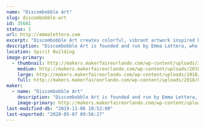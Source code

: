 ```yaml
---
name: "Discombobble Art"
slug: discombobble-art
id: 35681
status: 1
url: http://emmalettera.com
excerpt: "Discombobble Art creates colorful, vibrant artwork inspired by pop culture, fashion photography, and the fantasy genre. While primarily working with digital media and watercolor, Disombobble also experiments with various other materials that include gouache, resin casting, wire wrapping, and linoleum printing to create prints, jewelry, and apparel. "
description: "Discombobble Art is founded and run by Emma Lettera, who's background is primarily in graphic design. Using her design background, under the Discombobble brand, Emma creates colorful, vibrant artwork inspired by pop culture, fashion photography, and the fantasy genre. While she primarily works with digital media and watercolor, she also experiments with various other materials that include gouache, resin casting, wire wrapping, and linoleum printing to create prints, jewelry, and apparel. When exhibiting at events, Emma regularly sketches to demonstrate the use of different materials and drawing techniques for anyone who is curious and loves answering any questions about the creative field."
location: Spirit Building
image-primary:
  - thumbnail: http://makers.makerfaireorlando.com/wp-content/uploads/2018/07/logo-3-150x150.png
    medium: http://makers.makerfaireorlando.com/wp-content/uploads/2018/07/logo-3-300x300.png
    large: http://makers.makerfaireorlando.com/wp-content/uploads/2018/07/logo-3-1024x1024.png
    full: http://makers.makerfaireorlando.com/wp-content/uploads/2018/07/logo-3.png
maker:
  - name: "Discombobble Art"
    description: "Discombobble Art is founded and run by Emma Lettera, who's background is primarily in graphic design. Using her design background, under the Discombobble brand, Emma creates colorful, vibrant artwork inspired by pop culture, fashion photography, and the fantasy genre. While she primarily works with digital media and watercolor, she also experiments with various other materials that include gouache, resin casting, wire wrapping, and linoleum printing to create prints, jewelry, and apparel. "
    image-primary: http://makers.makerfaireorlando.com/wp-content/uploads/2018/07/logo-2-1024x1024.png
last-modified-db: "2019-11-06 10:52:00"
last-exported: "2020-05-07 09:56:27"
---
```

